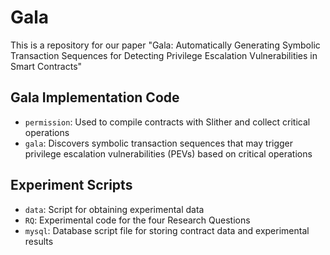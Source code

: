 # Gala

This is a repository for our paper "Gala: Automatically Generating Symbolic Transaction
Sequences for Detecting Privilege Escalation Vulnerabilities
in Smart Contracts"


## Gala Implementation Code
- `permission`: Used to compile contracts with Slither and collect critical operations
- `gala`: Discovers symbolic transaction sequences that may trigger privilege escalation vulnerabilities (PEVs) based on critical operations

## Experiment Scripts
- `data`: Script for obtaining experimental data
- `RQ`: Experimental code for the four Research Questions
- `mysql`: Database script file for storing contract data and experimental results
